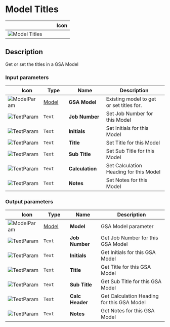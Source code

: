 # Model Titles
<!--- This file has been auto-generated, do not change it manually! Edit the generator here: https://github.com/arup-group/GSA-Grasshopper/tree/main/DocsGeneration --->

|<img width="150"/> Icon |
| ----------- |
|![Model Titles](./images/ModelTitles.png) |

## Description

Get or set the titles in a GSA Model

### Input parameters

|<img width="20"/> Icon |<img width="200"/> Type |<img width="200"/> Name |<img width="1000"/> Description |
| ----------- | ----------- | ----------- | ----------- |
|![ModelParam](./images/ModelParam.png) |[Model](gsagh-model-parameter.md) |**GSA Model** |Existing model to get or set titles for. |
|![TextParam](./images/TextParam.png) |`Text` |**Job Number** |Set Job Number for this Model |
|![TextParam](./images/TextParam.png) |`Text` |**Initials** |Set Initials for this Model |
|![TextParam](./images/TextParam.png) |`Text` |**Title** |Set Title for this Model |
|![TextParam](./images/TextParam.png) |`Text` |**Sub Title** |Set Sub Title for this Model |
|![TextParam](./images/TextParam.png) |`Text` |**Calculation** |Set Calculation Heading for this Model |
|![TextParam](./images/TextParam.png) |`Text` |**Notes** |Set Notes for this Model |

### Output parameters

|<img width="20"/> Icon |<img width="200"/> Type |<img width="200"/> Name |<img width="1000"/> Description |
| ----------- | ----------- | ----------- | ----------- |
|![ModelParam](./images/ModelParam.png) |[Model](gsagh-model-parameter.md) |**Model** |GSA Model parameter |
|![TextParam](./images/TextParam.png) |`Text` |**Job Number** |Get Job Number for this GSA Model |
|![TextParam](./images/TextParam.png) |`Text` |**Initials** |Get Initials for this GSA Model |
|![TextParam](./images/TextParam.png) |`Text` |**Title** |Get Title for this GSA Model |
|![TextParam](./images/TextParam.png) |`Text` |**Sub Title** |Get Sub Title for this GSA Model |
|![TextParam](./images/TextParam.png) |`Text` |**Calc Header** |Get Calculation Heading for this GSA Model |
|![TextParam](./images/TextParam.png) |`Text` |**Notes** |Get Notes for this GSA Model |
